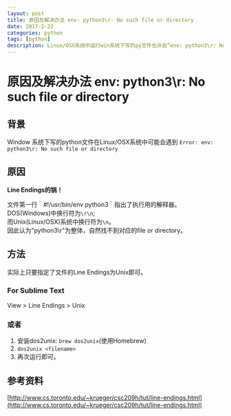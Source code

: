 ```yaml
---
layout: post
title: 原因及解决办法 env- python3\r- No such file or directory
date: 2017-2-22
categories: python
tags: [python]
description: Linux/OSX系统中运行win系统下写的py文件也许会“env: python3\r: No such file or directory”，本文解释该现象原因并给出解决方法。
---
```


# 原因及解决办法 env: python3\r: No such file or directory

## 背景
Window 系统下写的python文件在Linux/OSX系统中可能会遇到
`Error: env: python3\r: No such file or directory`

## 原因
**Line Endings的锅！**

文件第一行｀#!/usr/bin/env python3｀指出了执行用的解释器。   
DOS(Windows)中换行符为`\r\n`;   
而Unix(Linux/OSX)系统中换行符为`\n`。   
因此认为"python3\r"为整体，自然找不到对应的file or directory。

## 方法
实际上只要指定了文件的Line Endings为Unix即可。
### For Sublime Text
View > Line Endings > Unix

### 或者
1. 安装dos2unix: `brew dos2unix`(使用Homebrew)
2. `dos2unix <filename>`
3. 再次运行即可。

## 参考资料
[http://www.cs.toronto.edu/~krueger/csc209h/tut/line-endings.html](http://www.cs.toronto.edu/~krueger/csc209h/tut/line-endings.html)